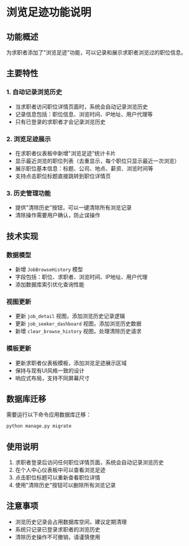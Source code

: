 # 浏览足迹功能说明

## 功能概述
为求职者添加了"浏览足迹"功能，可以记录和展示求职者浏览过的职位信息。

## 主要特性

### 1. 自动记录浏览历史
- 当求职者访问职位详情页面时，系统会自动记录浏览历史
- 记录信息包括：职位信息、浏览时间、IP地址、用户代理等
- 只有已登录的求职者才会记录浏览历史

### 2. 浏览足迹展示
- 在求职者仪表板中新增"浏览足迹"统计卡片
- 显示最近浏览的职位列表（去重显示，每个职位只显示最近一次浏览）
- 展示职位基本信息：标题、公司、地点、薪资、浏览时间等
- 支持点击职位标题直接跳转到职位详情页

### 3. 历史管理功能
- 提供"清除历史"按钮，可以一键清除所有浏览记录
- 清除操作需要用户确认，防止误操作

## 技术实现

### 数据模型
- 新增 `JobBrowseHistory` 模型
- 字段包括：职位、求职者、浏览时间、IP地址、用户代理
- 添加数据库索引优化查询性能

### 视图更新
- 更新 `job_detail` 视图，添加浏览历史记录逻辑
- 更新 `job_seeker_dashboard` 视图，添加浏览历史数据
- 新增 `clear_browse_history` 视图，处理清除历史请求

### 模板更新
- 更新求职者仪表板模板，添加浏览足迹展示区域
- 保持与现有UI风格一致的设计
- 响应式布局，支持不同屏幕尺寸

## 数据库迁移
需要运行以下命令应用数据库迁移：
```bash
python manage.py migrate
```

## 使用说明
1. 求职者登录后访问任何职位详情页面，系统会自动记录浏览历史
2. 在个人中心仪表板中可以查看浏览足迹
3. 点击职位标题可以重新查看职位详情
4. 使用"清除历史"按钮可以删除所有浏览记录

## 注意事项
- 浏览历史记录会占用数据库空间，建议定期清理
- 系统只记录已登录求职者的浏览历史
- 清除历史操作不可撤销，请谨慎使用

